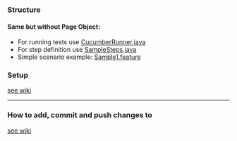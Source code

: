 ### Structure
#### Same but without Page Object:
* For running tests use [CucumberRunner.java](../master/src/test/java/runners/CucumberRunner.java)
* For step definition use [SampleSteps.java](../master/src/test/java/stepDefinitions/SampleSteps.java)
* Simple scenario example: [Sample1.feature](../master/src/test/resources/features/Sample1.feature)

### Setup 
[see wiki](https://github.com/KristineK/cucumber_java_basic/wiki/Setup)

---
### How to add, commit and push changes to 
[see wiki](https://github.com/KristineK/cucumber_java_basic/wiki/Git-add-commit-pust)




